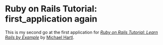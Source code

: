# Ruby on Rails Tutorial: first_application again

This is my second go at the first application for
[*Ruby on Rails Tutorial: Learn Rails by Example*](http://railstutorial.org/)
by [Michael Hartl](http://michaelhartl.com/).